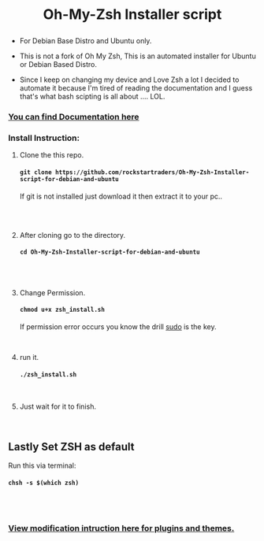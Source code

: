 
<h1><p align="center">
Oh-My-Zsh Installer script 
</p></h1>

- For Debian Base Distro and Ubuntu only.


- This is not a fork of Oh My Zsh, This is an automated installer for Ubuntu or Debian Based Distro.

- Since I keep on changing my device and Love Zsh a lot I decided to automate it because I'm tired of reading the documentation and I guess that's what bash scipting is all about .... LOL.

### [You can find Documentation here ](https://github.com/robbyrussell/oh-my-zsh)
   

 ### Install Instruction: 

1. Clone the this repo. 
    #### `git clone https://github.com/rockstartraders/Oh-My-Zsh-Installer-script-for-debian-and-ubuntu`

   If git is not installed just download it then extract it to your pc.. 

<br>
<br>
 
 2. After cloning go to the directory.

      #### `cd Oh-My-Zsh-Installer-script-for-debian-and-ubuntu`

<br>
<br>

   3. Change Permission.

      #### `chmod u+x zsh_install.sh`
         If permission error occurs you know the drill  [sudo](https://en.wikipedia.org/wiki/Sudo) is the key.

<br>

   4. run it. 

      #### `./zsh_install.sh`
        
<br>
    
   5. Just wait for it to finish. 


<br>

## Lastly Set ZSH as default 
Run this via terminal:  
#### `chsh -s $(which zsh)`

<br>
<br>
 
 ### [View modification intruction here for plugins and themes. ](https://github.com/robbyrussell/oh-my-zsh)
   






  
